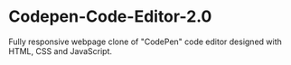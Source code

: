 # Codepen-Code-Editor-2.0
Fully responsive webpage clone of "CodePen" code editor designed with HTML, CSS and JavaScript.

